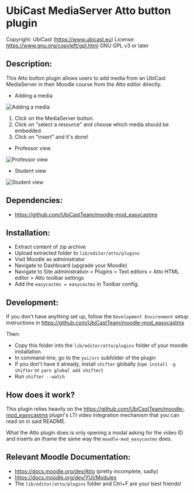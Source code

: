 UbiCast MediaServer Atto button plugin
===========================================

Copyright: UbiCast (https://www.ubicast.eu)
License: https://www.gnu.org/copyleft/gpl.html GNU GPL v3 or later


Description:
------------
This Atto button plugin allows users to add media from an UbiCast MediaServer in their Moodle course from the Atto editor directly.

* Adding a media

![Adding a media](../assets/add-media.png)

1. Click on the MediaServer button.
2. Click on "select a resource" and choose which media should be embedded.
3. Click on "insert" and it's done!

* Professor view

![Professor view](../assets/professor-view.png)

* Student view

![Student view](../assets/student-view.png)


Dependencies:
-------------

* https://github.com/UbiCastTeam/moodle-mod_easycastms


Installation:
-------------

* Extract content of zip archive
* Upload extracted folder to `lib/editor/atto/plugins`
* Visit Moodle as administrator
* Navigate to Dashboard (upgrade your Moodle)
* Navigate to Site administration > Plugins > Text editors > Atto HTML editor > Atto toolbar settings
* Add the `easycastms = easycastms` in Toolbar config.


Development:
-----------

If you don't have anything set up, follow the `Development Environment` setup instructions in https://github.com/UbiCastTeam/moodle-mod_easycastms

Then:

* Copy this folder into the `lib/editor/atto/plugins` folder of your moodle installation.
* In command-line, go to the `yui/src` subfolder of the plugin
* If you don't have it already, install `shifter` globally (`npm install -g shifter` or `yarn global add shifter`)
* Run `shifter --watch`


How does it work?
-----------------

This plugin relies heavily on the https://github.com/UbiCastTeam/moodle-mod_easycastms plugin's LTI video integration mechanism that you can read on in said README.

What the Atto plugin does is only opening a modal asking for the video ID and inserts an iframe the same way the `moodle-mod_easycastms` does.


Relevant Moodle Documentation:
----------------------

* https://docs.moodle.org/dev/Atto (pretty incomplete, sadly)
* https://docs.moodle.org/dev/YUI/Modules
* The `lib/editor/atto/plugins` folder and Ctrl+F are your best friends!
